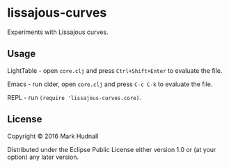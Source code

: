 # lissajous-curves

Experiments with Lissajous curves.

## Usage

LightTable - open `core.clj` and press `Ctrl+Shift+Enter` to evaluate the file.

Emacs - run cider, open `core.clj` and press `C-c C-k` to evaluate the file.

REPL - run `(require 'lissajous-curves.core)`.

## License

Copyright © 2016 Mark Hudnall

Distributed under the Eclipse Public License either version 1.0 or (at
your option) any later version.
